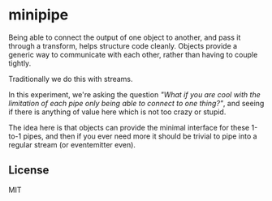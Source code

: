 minipipe
====

Being able to connect the output of one object to another, and pass it through a transform, helps structure code cleanly. Objects provide a generic way to communicate with each other, rather than having to couple tightly.

Traditionally we do this with streams.

In this experiment, we're asking the question _"What if you are cool with the limitation of each pipe only being able to connect to one thing?"_, and seeing if there is anything of value here which is not too crazy or stupid.

The idea here is that objects can provide the minimal interface for these 1-to-1 pipes, and then if you ever need more it should be trivial to pipe into a regular stream (or eventemitter even).

License
----

MIT
